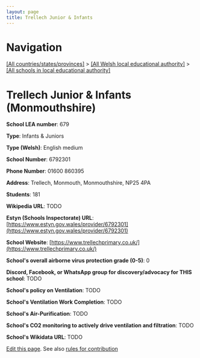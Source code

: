 ```yaml
---
layout: page
title: Trellech Junior & Infants
---
```

# Navigation

[[All countries/states/provinces]](../../..) > [[All Welsh local educational authority]](../..) > [[All schools in local educational authority]](..)

# Trellech Junior & Infants (Monmouthshire)

**School LEA number**: 679

**Type**: Infants & Juniors

**Type (Welsh)**: English medium

**School Number**: 6792301

**Phone Number**: 01600 860395

**Address**: Trellech, Monmouth, Monmouthshire, NP25 4PA

**Students**: 181

**Wikipedia URL**: TODO

**Estyn (Schools Inspectorate) URL**: [https://www.estyn.gov.wales/provider/6792301](https://www.estyn.gov.wales/provider/6792301)

**School Website**: [https://www.trellechprimary.co.uk/](https://www.trellechprimary.co.uk/)

**School's overall airborne virus protection grade (0-5)**: 0

**Discord, Facebook, or WhatsApp group for discovery/advocacy for THIS school**: TODO

**School's policy on Ventilation**: TODO

**School's Ventilation Work Completion**: TODO

**School's Air-Purification**: TODO

**School's CO2 monitoring to actively drive ventilation and filtration**: TODO

**School's Wikidata URL**: TODO




[Edit this page](https://github.com/VentilationProject/Wales/edit/prif/./Monmouthshire/Trellech_Junior_&_Infants.md). See also [rules for contribution](../../../contribution-rules/)